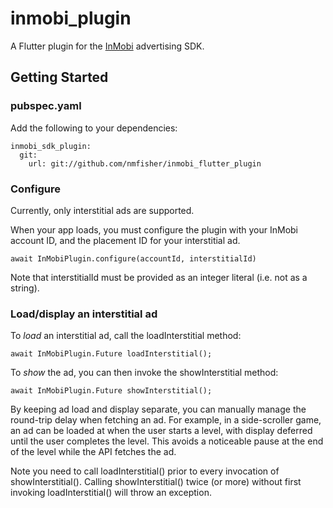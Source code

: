# inmobi_plugin

A Flutter plugin for the [InMobi](https://github.com/InMobi) advertising SDK.

## Getting Started

### pubspec.yaml

Add the following to your dependencies:

```
inmobi_sdk_plugin: 
  git:
    url: git://github.com/nmfisher/inmobi_flutter_plugin
```
### Configure

Currently, only interstitial ads are supported.

When your app loads, you must configure the plugin with your InMobi account ID, and the placement ID for your interstitial ad.

```await InMobiPlugin.configure(accountId, interstitialId) ```

Note that interstitialId must be provided as an integer literal (i.e. not as a string).

### Load/display an interstitial ad

To *load* an interstitial ad, call the loadInterstitial method:

```await InMobiPlugin.Future loadInterstitial();```

To *show* the ad, you can then invoke the showInterstitial method:

```await InMobiPlugin.Future showInterstitial();```

By keeping ad load and display separate, you can manually manage the round-trip delay when fetching an ad. For example, in a side-scroller game, an ad can be loaded at when the user starts a level, with display deferred until the user completes the level. This avoids a noticeable pause at the end of the level while the API fetches the ad.

Note you need to call loadInterstitial() prior to every invocation of showInterstitial(). Calling showInterstitial() twice (or more) without first invoking loadInterstitial() will throw an exception.


